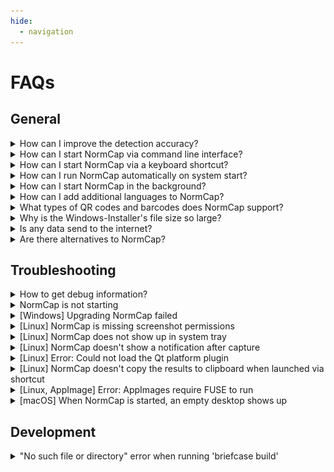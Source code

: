 ```yaml
---
hide:
  - navigation
---
```


# FAQs

## General

<details class="question" markdown>
<summary>How can I improve the detection accuracy?</summary>

### How can I improve the detection accuracy?

The quality of detections is mainly determined by
[Tesseract](https://tesseract-ocr.github.io), an open source project for OCR of
_printed_ text. NormCap builds upon this great library and can influence the quality
only slightly by preprocessing the images regarding screen-specific properties. _You_, the
user, have much more influence on the quality by paying attention to certain aspects:

#### 1) Select the correct language

Make sure to select the appropriate language(s) in the settings. Selecting multiple languages might slow down the recognition.

#### 2) Avoid selecting decorations

The text detection is very sensitive to elements
_other_ than text, for example borders, lines or icons. If possible, do not select
those:

![How to avoid borders](./assets/selections_1.png)

#### 3) Avoid heterogeneous colors

If the text you want to recognize has different
backgrounds, it can help to select those portions of text
separately:

![How to split sections with different colors in multiple selection](./assets/selections_2.png)

#### 4) Zoom in

If possible, enlarge the region you want to detect, before selecting it
with NormCap. This has a huge effect in situations, where zooming in doesn't
decrease the quality, e.g. zooming into webpages, PDF documents or images which are
not yet at their full resolution. It has little effect, if enlarging decreases the
quality, e.g. for images with low resolutions.

#### 5) Select more text

Sometimes Tesseract struggles with recognizing text with only
very few characters, like a single word. In this case, selecting a larger portion
of text can improve the accuracy.

#### 6) Try different language models

The prebuilt NormCap packages are using
[tessdata-fast](https://github.com/tesseract-ocr/tessdata_fast) models, which offer
a very good accuracy-to-speed compromise. But you can also try the slower and
larger models from [tessdata](https://github.com/tesseract-ocr/tessdata) or
[tessdata-best](https://github.com/tesseract-ocr/tessdata_best) instead.\
To find
the directory in which you have to put the manually downloaded models navigate to
the "Language" section of NormCap's settings, then click "add/remove" and finally
"View tessdata folder in File Manager".

#### 7) Report examples

If the results are still bad, please submit a screenshot of the
text you are trying to recognize
[as an issue](https://github.com/dynobo/normcap/issues). Chances are small, but we
might be able to improve something.

</details>

<details class="question" markdown>
<summary>How can I start NormCap via command line interface?</summary>

### How can I start NormCap via command line interface?

The command to run NormCap from the terminal/console depends on your operating system
and installation method:

- **On Windows (MSI):** `%LOCALAPPDATA%\Programs\NormCap\NormCap.exe`
- **On macOS (DMG):** `/Applications/NormCap.app/Contents/MacOS/NormCap`
- **On Linux (AppImage):** `./NormCap-{version}-x86_64.AppImage`
- **On Linux (FlatPak):** `flatpak run --command=normcap com.github.dynobo.normcap`
- **On Linux (AUR):** `normcap`
- **Installed as Python package:** `normcap`

NormCap has some useful command line features. List them by appending the flag
`--help` to the command mentioned above.

</details>

<details class="question" markdown>
<summary>How can I start NormCap via a keyboard shortcut?</summary>

### How can I start NormCap via a keyboard shortcut?

You'll have to configure that using your operating system's functionality, e.g.
following these guides:

#### :material-microsoft-windows: Windows

- Native solution: [Open programs with keyboard shortcuts in Windows 10](https://www.cnet.com/tech/computing/open-programs-with-keyboard-shortcuts-in-windows-10/)
- Tool based: [Run programs via shortcut](https://www.autohotkey.com/docs/v1/Tutorial.htm#s4) with [AutoHotkey](https://www.autohotkey.com/)

#### :material-apple: macOS

- [Set a keyboard shortcut to open Mac apps](https://www.wikihow.com/Set-a-Keyboard-Shortcut-to-Open-Mac-Apps)

#### :material-linux: Linux

- Ubuntu/Gnome:
    [Set Keyboard Shortcuts](https://help.ubuntu.com/stable/ubuntu-help/keyboard-shortcuts-set.html)
- Manjaro/Xfce, Plasma:
    [Keyboard Shortcuts](https://wiki.manjaro.org/index.php?title=Keyboard_Shortcuts)

To identify the command to run NormCap, please see the FAQ
"[How can I start NormCap via command line interface?](#how-can-i-start-normcap-via-command-line-interface)"

!!! Info

    The reason for _not_ adding an option to configure a shortcut within
    NormCap itself can be found in
    [this
    Architecture Decision Record](https://github.com/dynobo/normcap/blob/main/adr/004-do-not-implement-hotkey.md). If you have read the explanation and like to challenge its argumentation, feel free
    to [open a
    discussion](https://github.com/dynobo/normcap/discussions).

</details>

<details class="question" markdown>
<summary>How can I run NormCap automatically on system start?</summary>

### How can I run NormCap automatically on system start?

Use your operating system's functionality to autostart applications after boot. You will need [the command to start NormCap](#how-can-i-start-normcap-via-command-line-interface) and you can
search for tutorials how to run that on start-up, e.g.:

- Windows:
    [How to Add a Program to Startup in Windows 10 or 11](https://www.howtogeek.com/208224/how-to-add-a-program-to-startup-in-windows/)
- macOS:
    [How to add a startup program on a Mac](https://www.howtogeek.com/877239/how-to-change-startup-programs-on-a-mac/#how-to-add-a-startup-program-on-a-mac)
- Linux (Gnome):
    [Automatically run program on startup](https://www.simplified.guide/gnome/automatically-run-program-on-startup)
- Linux (KDE):
    [How to automatically run program on KDE startup](https://www.simplified.guide/kde/automatically-run-program-on-startup)

!!! warning

    Add the `--background-mode` flag to the
    command used to start NormCap! Then NormCap will start silently minimized to system tray without triggering a capture!

</details>

<details class="question" markdown>
<summary>How can I start NormCap in the background?</summary>

### How can I start NormCap in the background?

First [identify the command to run NormCap](#how-can-i-start-normcap-via-command-line-interface) on your system.

Append the flag `--background-mode` to that command to start NormCap right into the
system tray, without triggering a capture.

This is e.g. useful, if, you want to autostart NormCap after system start.

</details>

<details class="question" markdown>
<summary>How can I add additional languages to NormCap?</summary>

### How can I add additional languages to NormCap?

The prebuilt packages are shipped with support for English only. To install additional
languages, click the settings icon and in the "Languages" section of the menu click
"add/remove …".

If you installed NormCap as a Python package, how to add Tesseract languages depends on your system and setup. Please search online for instructions specific to your environment.

</details>

<details class="question" markdown>
<summary>What types of QR codes and barcodes does NormCap support?</summary>

### What types of QR codes and barcodes does NormCap support?

NormCap uses the excellent [ZXing-C++](https://github.com/zxing-cpp/zxing-cpp) library for code detection and decoding. This means NormCap can detect and decode [all formats supported by ZXing-C++](https://github.com/zxing-cpp/zxing-cpp?tab=readme-ov-file#supported-formats).

</details>

<details class="question" markdown>
<summary>Why is the Windows-Installer's file size so large?</summary>

### Why is the Windows-Installer's file size so large?

NormCap's MSI installer is much larger than the ones for Linux and macOS because the
included Tesseract binaries are larger.

NormCap used to include a set of smaller binaries, which resulted in more consistent
installer file sizes for all operating systems. Unfortunately, they seemed to lack some
dependencies and lead to issues on some Windows systems. Hopefully, the larger binaries
will fix this issue. This decision is not set in stone, so please feel free to leave
some feedback regarding this topic!

</details>

<details class="question" markdown>
<summary>Is any data send to the internet?</summary>

### Is any data sent to the internet?

In general, NormCap works offline and does not send any data anywhere.

The only exceptions are optional features, which _require_ accessing resources on the internet. In that case, HTTPS requests are performed and generate the typical access log data on the target server.

Those features are:

- **Update check**: If you enable the check for updates on start, NormCap regularly fetches its releases page from GitHub.
- **Manage languages**: If you download additional languages, they are being fetched from a GitHub repository.

</details>

<details class="question" markdown>
<summary>Are there alternatives to NormCap?</summary>

### Are there alternatives to NormCap?

Some applications offer similar features like NormCap and might be a good or even better
alternative for you: It completely depends on your use case and requirements. Some
similar open-source projects are:

- [TextSnatcher](https://github.com/RajSolai/TextSnatcher) (Linux)
- [GreenShot](https://getgreenshot.org/) (Windows, macOS)
- [TextShot](https://github.com/ianzhao05/textshot) (Windows)
- [gImageReader](https://github.com/manisandro/gImageReader) (Linux, Windows)
- [Capture2Text](https://sourceforge.net/projects/capture2text) (Windows)
- [Frog](https://github.com/TenderOwl/Frog) (Linux)
- [Textinator](https://github.com/RhetTbull/textinator) (macOS)
- [Text-Grab](https://github.com/TheJoeFin/Text-Grab) (Windows)
- [dpScreenOCR](https://danpla.github.io/dpscreenocr/) (Linux, Windows)
- [PowerToys Text Extractor](https://learn.microsoft.com/en-us/windows/powertoys/text-extractor)
    (Windows)

</details>

## Troubleshooting

<details class="question" markdown>
<summary>How to get debug information?</summary>

### How to get debug information?

Launch NormCap via a terminal/console using
[the right command for your system](#how-can-i-start-normcap-via-command-line-interface),
to which you can append the flag `--verbosity debug` or short `-v debug`. This will
print additional information to the console, which can be useful to identify problems.

</details>

<details class="question" markdown>
<summary>NormCap is not starting</summary>

### NormCap is not starting

Please try to take a look at the
[debug information](#how-to-get-debug-information).
It might provide enough information for you to solve the issue for yourself. If it
doesn't help you, don't hesitate to [report](https://github.com/dynobo/normcap/issues)
your problem description together with debug information.

</details>

<details class="question" markdown>
<summary>[Windows] Upgrading NormCap failed</summary>

### \[Windows\] Upgrading NormCap failed

Did you run the msi-installer to upgrade from an older NormCap version, but the
installer stated an error or the NormCap can't be started anymore?

You did nothing wrong, this is the recommended way to upgrade NormCap. But in rare
cases, this does not work, because of incompatible changes in the installer between
certain versions.

In that case, please try to uninstall all existing NormCap versions from your system
before trying a clean installation. (In the process, your settings _might_ get reset,
and you _might_ have to re-download languages.)

If you still experience any problems after such a clean installation, please
[report that issue](https://github.com/dynobo/normcap/issues/new/choose).

</details>

<details class="question" markdown>
<summary>[Linux] NormCap is missing screenshot permissions</summary>

### \[Linux\] NormCap is missing screenshot permissions

**Why is it so difficult for NormCap to take screenshots?**

The [Wayland](https://wayland.freedesktop.org/) protocol (successor to [X Window System](https://x.org/wiki/)) requires applications to request permission for system features like taking screenshots. While this improves security, the protocol is challenging for developers to implement. The variety of Wayland servers, window managers, and versions with different implementations makes building compatible applications difficult. Most third-party screenshot tools face these same issues.

**If you installed NormCap as Flatpak:**

1. View the permissions by running:
    ```sh
    flatpak permission-show com.github.dynobo.normcap
    ```
    In the output, there should be a line like:
    ```sh
    screenshot    screenshot   com.github.dynobo.normcap [yes]
    ```
1. If that is not the case, set the permission explicitly:
    ```sh
    flatpak permission-set screenshot screenshot com.github.dynobo.normcap yes
    ```

**If you're using the NormCap AppImage:**

1. List all applications with screenshot permissions:
    ```sh
    dbus-send --print-reply=literal \
      --session --dest=org.freedesktop.impl.portal.PermissionStore \
      /org/freedesktop/impl/portal/PermissionStore \
      org.freedesktop.impl.portal.PermissionStore.Lookup \
      string:'screenshot' string:'screenshot'
    ```
    Among the entries in the output, there should be something like:
    ```sh
    dict entry(
         com.github.dynobo.normcap         array [
            [yes]         ]
      )
    ```
1. If that is not the case, grant permission by running:
    ```sh
    dbus-send --print-reply=literal \
      --session --dest=org.freedesktop.impl.portal.PermissionStore \
      /org/freedesktop/impl/portal/PermissionStore \
      org.freedesktop.impl.portal.PermissionStore.SetPermission \
      string:'screenshot' boolean:true string:'screenshot' \
      string:'com.github.dynobo.normcap' array:string:['yes']
    ```

**Further tips for debugging:**

- If starting NormCap from a terminal or shell script, ensure the calling context (e.g., the terminal application) has been granted screenshot permission.
- Run NormCap with the `-v debug` flag and look for warnings or errors in the output.
- Run `dbus-monitor --session` while starting NormCap and check the (quite verbose) output for screenshot or permission-related messages.

</details>

<details class="question" markdown>
<summary>[Linux] NormCap does not show up in system tray</summary>

### \[Linux\] NormCap does not show up in system tray

Is your display environment Gnome Shell? Then you probably need to install a
[Gnome Shell extension](https://extensions.gnome.org/) to support showing applications
in the top bar, e.g.:

- [AppIndicator Support](https://extensions.gnome.org/extension/615/appindicator-support/)
- [Ubuntu AppIndicators](https://extensions.gnome.org/extension/1301/ubuntu-appindicators/)
- [Tray Icons](https://extensions.gnome.org/extension/1503/tray-icons/)
- [Tray Icons: Reloaded](https://extensions.gnome.org/extension/2890/tray-icons-reloaded/)

</details>

<details class="question" markdown>
<summary>[Linux] NormCap doesn't show a notification after capture</summary>

### \[Linux\] NormCap doesn't show a notification after capture

NormCap's notifications depend on the system tray functionality. If you start NormCap,
but its Icon doesn't appear in the system tray, proceed like in the [question above](#linux-normcap-does-not-show-up-in-system-tray).

</details>

<details class="question" markdown>
<summary>[Linux] Error: Could not load the Qt platform plugin</summary>

### \[Linux\] Error: Could not load the Qt platform plugin

In case you get an output like this …

```
$ normcap
QtFatalMsg - This application failed to start because no Qt platform plugin
could be initialized. Reinstalling the application may fix this problem.
Available platform plugins are: eglfs, linuxfb, minimal, minimalegl, offscreen,
vnc, wayland-egl, wayland, wayland-xcomposite-egl, wayland-xcomposite-glx, webgl, xcb.
```

… the chances are, this can be solved by installing additional dependencies:

- Arch (Wayland): `pacman -S qt6-wayland`
- Arch (Xorg): `pacman -S libxcb xcb-util-cursor`
- Debian/Ubuntu (Wayland): `apt install qt6-wayland`
- Debian/Ubuntu (Xorg): `apt install libxcb1 libxcb-cursor0`
- Fedora (Wayland): `dnf install qt6-qtwayland`
- Fedora (Xorg): `dnf install libxcb xcb-util-cursor`

</details>

<details class="question" markdown>
<summary>[Linux] NormCap doesn't copy the results to clipboard when launched via shortcut</summary>

### \[Linux\] NormCap doesn't copy the results to clipboard when launched via shortcut

This behavior
[was observed only on KDE + Wayland (#422)](https://github.com/dynobo/normcap/issues/422)
so far, and only when NormCap was started via a keyboard shortcut / key binding. The
root cause is still unknown, if you have any information or ideas, please comment in the
ticket above.

Strangely, a workaround seems to be to configure the keyboard shortcut via "System
Settings" → "Shortcuts" → "Add command" and configure the command in a way, that it
pipes the output to somewhere, e.g. /dev/null:

```
normcap 2>&1 | tee /dev/null
```

</details>

<details class="question" markdown>
<summary>[Linux, AppImage] Error: AppImages require FUSE to run</summary>

### \[Linux, AppImage\] Error: AppImages require FUSE to run

This is not a NormCap issue but a requirement for AppImages. You need to make sure, that
the `FUSE` library is installed on your system. E.g. on Ubuntu 22.04 you need to run
`sudo apt install libfuse2`.

See
[this blog post for details](https://techpiezo.com/linux/error-appimages-require-fuse-to-run-in-ubuntu-22-04/).

</details>

<details class="question" markdown>
<summary>[macOS] When NormCap is started, an empty desktop shows up</summary>

### \[macOS\] When NormCap is started, an empty desktop shows up

This issue usually occurs after installing NormCap, either for the first time or
after an update.

It is a known issue related to macOS's permissions settings: If NormCap doesn't have
the system's permission to take a screenshot, an empty desktop will be
shown. Or to be more precise: NormCap doesn't _know_ that it lacks permissions,
tries to take a screenshot nevertheless, which results in a screenshot of the empty
desktop.

Steps to solve this:

1. Close NormCap, if it is running.
1. Navigate to "System Preferences" → "Security & Privacy" → "Privacy" → "Screen
    Recording" → "Click unlock".
1. Do you already see "NormCap" on the right side? If yes, "remove" \[–\] it.
    **Un-ticking the checkbox is not enough!**
1. Click "add" \[+\] → "Applications" → "NormCap".
1. Confirm that you see NormCap on the right side with a checkmark in front of it.
1. Start NormCap, it should work now.
1. You might need to repeat those steps after installing a new version of NormCap.

Hopefully, this cumbersome user experience can be improved in a future release.

</details>

## Development

<details class="question" markdown>
<summary>"No such file or directory" error when running 'briefcase build'</summary>

### "No such file or directory" error when running `briefcase build`

To verify, if this is the issue you are facing, run the docker image interactively and
try to run the `linuxdeploy-*.AppImage` file there:

```sh
$ docker run -it \
  --volume /home/<USER>/<PROJECT PATH>/normcap/linux:/app:z \
  --volume /home/<USER>/.briefcase:/home/brutus/.briefcase:z \
  --env VERSION=0.2.0 briefcase/eu.dynobo.normcap:py3.9 \
  /bin/bash
$ /home/brutus/.briefcase/tools/linuxdeploy-x86_64.AppImage
```

If that results in a `No such file or directory` error, according to
[this issue](https://github.com/AppImage/AppImageKit/issues/1027#issuecomment-641601097)
and [this one](https://github.com/AppImage/AppImageKit/issues/828) a workaround is to
correct the "magic" bytes of the AppImage. This worked for me:

```sh
sed '0,/AI\x02/{s|AI\x02|\x00\x00\x00|}' -i linuxdeploy-x86_64.AppImage
```

</details>
